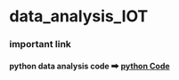 # data_analysis_IOT

### important link

#### python data analysis code 🠲  [python Code](https://github.com/gourangasatapathyvit/data_analysis_IOT/blob/main/iot.ipynb)
